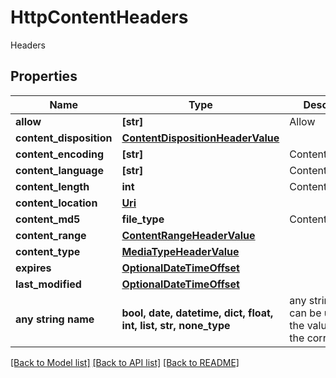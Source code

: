 # HttpContentHeaders

Headers

## Properties
Name | Type | Description | Notes
------------ | ------------- | ------------- | -------------
**allow** | **[str]** | Allow | [optional] 
**content_disposition** | [**ContentDispositionHeaderValue**](ContentDispositionHeaderValue.md) |  | [optional] 
**content_encoding** | **[str]** | ContentEncoding | [optional] 
**content_language** | **[str]** | ContentLanguage | [optional] 
**content_length** | **int** | ContentLength | [optional] 
**content_location** | [**Uri**](Uri.md) |  | [optional] 
**content_md5** | **file_type** | ContentMD5 | [optional] 
**content_range** | [**ContentRangeHeaderValue**](ContentRangeHeaderValue.md) |  | [optional] 
**content_type** | [**MediaTypeHeaderValue**](MediaTypeHeaderValue.md) |  | [optional] 
**expires** | [**OptionalDateTimeOffset**](OptionalDateTimeOffset.md) |  | [optional] 
**last_modified** | [**OptionalDateTimeOffset**](OptionalDateTimeOffset.md) |  | [optional] 
**any string name** | **bool, date, datetime, dict, float, int, list, str, none_type** | any string name can be used but the value must be the correct type | [optional]

[[Back to Model list]](../README.md#documentation-for-models) [[Back to API list]](../README.md#documentation-for-api-endpoints) [[Back to README]](../README.md)


